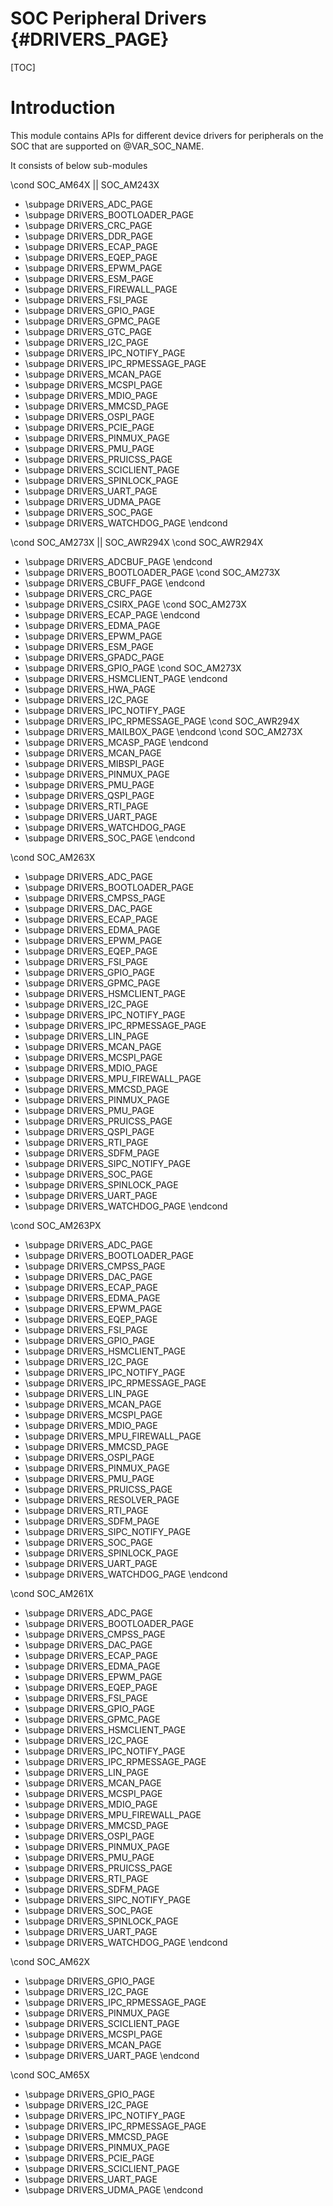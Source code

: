 # SOC Peripheral Drivers {#DRIVERS_PAGE}

[TOC]

# Introduction

This module contains APIs for different device drivers for peripherals on the SOC that are supported on @VAR_SOC_NAME.

It consists of below sub-modules

\cond SOC_AM64X || SOC_AM243X
- \subpage DRIVERS_ADC_PAGE
- \subpage DRIVERS_BOOTLOADER_PAGE
- \subpage DRIVERS_CRC_PAGE
- \subpage DRIVERS_DDR_PAGE
- \subpage DRIVERS_ECAP_PAGE
- \subpage DRIVERS_EQEP_PAGE
- \subpage DRIVERS_EPWM_PAGE
- \subpage DRIVERS_ESM_PAGE
- \subpage DRIVERS_FIREWALL_PAGE
- \subpage DRIVERS_FSI_PAGE
- \subpage DRIVERS_GPIO_PAGE
- \subpage DRIVERS_GPMC_PAGE
- \subpage DRIVERS_GTC_PAGE
- \subpage DRIVERS_I2C_PAGE
- \subpage DRIVERS_IPC_NOTIFY_PAGE
- \subpage DRIVERS_IPC_RPMESSAGE_PAGE
- \subpage DRIVERS_MCAN_PAGE
- \subpage DRIVERS_MCSPI_PAGE
- \subpage DRIVERS_MDIO_PAGE
- \subpage DRIVERS_MMCSD_PAGE
- \subpage DRIVERS_OSPI_PAGE
- \subpage DRIVERS_PCIE_PAGE
- \subpage DRIVERS_PINMUX_PAGE
- \subpage DRIVERS_PMU_PAGE
- \subpage DRIVERS_PRUICSS_PAGE
- \subpage DRIVERS_SCICLIENT_PAGE
- \subpage DRIVERS_SPINLOCK_PAGE
- \subpage DRIVERS_UART_PAGE
- \subpage DRIVERS_UDMA_PAGE
- \subpage DRIVERS_SOC_PAGE
- \subpage DRIVERS_WATCHDOG_PAGE
\endcond

\cond SOC_AM273X || SOC_AWR294X
\cond SOC_AWR294X
- \subpage DRIVERS_ADCBUF_PAGE
\endcond
- \subpage DRIVERS_BOOTLOADER_PAGE
\cond SOC_AM273X
- \subpage DRIVERS_CBUFF_PAGE
\endcond
- \subpage DRIVERS_CRC_PAGE
- \subpage DRIVERS_CSIRX_PAGE
\cond SOC_AM273X
- \subpage DRIVERS_ECAP_PAGE
\endcond
- \subpage DRIVERS_EDMA_PAGE
- \subpage DRIVERS_EPWM_PAGE
- \subpage DRIVERS_ESM_PAGE
- \subpage DRIVERS_GPADC_PAGE
- \subpage DRIVERS_GPIO_PAGE
\cond SOC_AM273X
- \subpage DRIVERS_HSMCLIENT_PAGE
\endcond
- \subpage DRIVERS_HWA_PAGE
- \subpage DRIVERS_I2C_PAGE
- \subpage DRIVERS_IPC_NOTIFY_PAGE
- \subpage DRIVERS_IPC_RPMESSAGE_PAGE
\cond SOC_AWR294X
- \subpage DRIVERS_MAILBOX_PAGE
\endcond
\cond SOC_AM273X
- \subpage DRIVERS_MCASP_PAGE
\endcond
- \subpage DRIVERS_MCAN_PAGE
- \subpage DRIVERS_MIBSPI_PAGE
- \subpage DRIVERS_PINMUX_PAGE
- \subpage DRIVERS_PMU_PAGE
- \subpage DRIVERS_QSPI_PAGE
- \subpage DRIVERS_RTI_PAGE
- \subpage DRIVERS_UART_PAGE
- \subpage DRIVERS_WATCHDOG_PAGE
- \subpage DRIVERS_SOC_PAGE
\endcond

\cond SOC_AM263X
- \subpage DRIVERS_ADC_PAGE
- \subpage DRIVERS_BOOTLOADER_PAGE
- \subpage DRIVERS_CMPSS_PAGE
- \subpage DRIVERS_DAC_PAGE
- \subpage DRIVERS_ECAP_PAGE
- \subpage DRIVERS_EDMA_PAGE
- \subpage DRIVERS_EPWM_PAGE
- \subpage DRIVERS_EQEP_PAGE
- \subpage DRIVERS_FSI_PAGE
- \subpage DRIVERS_GPIO_PAGE
- \subpage DRIVERS_GPMC_PAGE
- \subpage DRIVERS_HSMCLIENT_PAGE
- \subpage DRIVERS_I2C_PAGE
- \subpage DRIVERS_IPC_NOTIFY_PAGE
- \subpage DRIVERS_IPC_RPMESSAGE_PAGE
- \subpage DRIVERS_LIN_PAGE
- \subpage DRIVERS_MCAN_PAGE
- \subpage DRIVERS_MCSPI_PAGE
- \subpage DRIVERS_MDIO_PAGE
- \subpage DRIVERS_MPU_FIREWALL_PAGE
- \subpage DRIVERS_MMCSD_PAGE
- \subpage DRIVERS_PINMUX_PAGE
- \subpage DRIVERS_PMU_PAGE
- \subpage DRIVERS_PRUICSS_PAGE
- \subpage DRIVERS_QSPI_PAGE
- \subpage DRIVERS_RTI_PAGE
- \subpage DRIVERS_SDFM_PAGE
- \subpage DRIVERS_SIPC_NOTIFY_PAGE
- \subpage DRIVERS_SOC_PAGE
- \subpage DRIVERS_SPINLOCK_PAGE
- \subpage DRIVERS_UART_PAGE
- \subpage DRIVERS_WATCHDOG_PAGE
\endcond

\cond SOC_AM263PX
- \subpage DRIVERS_ADC_PAGE
- \subpage DRIVERS_BOOTLOADER_PAGE
- \subpage DRIVERS_CMPSS_PAGE
- \subpage DRIVERS_DAC_PAGE
- \subpage DRIVERS_ECAP_PAGE
- \subpage DRIVERS_EDMA_PAGE
- \subpage DRIVERS_EPWM_PAGE
- \subpage DRIVERS_EQEP_PAGE
- \subpage DRIVERS_FSI_PAGE
- \subpage DRIVERS_GPIO_PAGE
- \subpage DRIVERS_HSMCLIENT_PAGE
- \subpage DRIVERS_I2C_PAGE
- \subpage DRIVERS_IPC_NOTIFY_PAGE
- \subpage DRIVERS_IPC_RPMESSAGE_PAGE
- \subpage DRIVERS_LIN_PAGE
- \subpage DRIVERS_MCAN_PAGE
- \subpage DRIVERS_MCSPI_PAGE
- \subpage DRIVERS_MDIO_PAGE
- \subpage DRIVERS_MPU_FIREWALL_PAGE
- \subpage DRIVERS_MMCSD_PAGE
- \subpage DRIVERS_OSPI_PAGE
- \subpage DRIVERS_PINMUX_PAGE
- \subpage DRIVERS_PMU_PAGE
- \subpage DRIVERS_PRUICSS_PAGE
- \subpage DRIVERS_RESOLVER_PAGE
- \subpage DRIVERS_RTI_PAGE
- \subpage DRIVERS_SDFM_PAGE
- \subpage DRIVERS_SIPC_NOTIFY_PAGE
- \subpage DRIVERS_SOC_PAGE
- \subpage DRIVERS_SPINLOCK_PAGE
- \subpage DRIVERS_UART_PAGE
- \subpage DRIVERS_WATCHDOG_PAGE
\endcond

\cond SOC_AM261X
- \subpage DRIVERS_ADC_PAGE
- \subpage DRIVERS_BOOTLOADER_PAGE
- \subpage DRIVERS_CMPSS_PAGE
- \subpage DRIVERS_DAC_PAGE
- \subpage DRIVERS_ECAP_PAGE
- \subpage DRIVERS_EDMA_PAGE
- \subpage DRIVERS_EPWM_PAGE
- \subpage DRIVERS_EQEP_PAGE
- \subpage DRIVERS_FSI_PAGE
- \subpage DRIVERS_GPIO_PAGE
- \subpage DRIVERS_GPMC_PAGE
- \subpage DRIVERS_HSMCLIENT_PAGE
- \subpage DRIVERS_I2C_PAGE
- \subpage DRIVERS_IPC_NOTIFY_PAGE
- \subpage DRIVERS_IPC_RPMESSAGE_PAGE
- \subpage DRIVERS_LIN_PAGE
- \subpage DRIVERS_MCAN_PAGE
- \subpage DRIVERS_MCSPI_PAGE
- \subpage DRIVERS_MDIO_PAGE
- \subpage DRIVERS_MPU_FIREWALL_PAGE
- \subpage DRIVERS_MMCSD_PAGE
- \subpage DRIVERS_OSPI_PAGE
- \subpage DRIVERS_PINMUX_PAGE
- \subpage DRIVERS_PMU_PAGE
- \subpage DRIVERS_PRUICSS_PAGE
- \subpage DRIVERS_RTI_PAGE
- \subpage DRIVERS_SDFM_PAGE
- \subpage DRIVERS_SIPC_NOTIFY_PAGE
- \subpage DRIVERS_SOC_PAGE
- \subpage DRIVERS_SPINLOCK_PAGE
- \subpage DRIVERS_UART_PAGE
- \subpage DRIVERS_WATCHDOG_PAGE
\endcond

\cond SOC_AM62X
- \subpage DRIVERS_GPIO_PAGE
- \subpage DRIVERS_I2C_PAGE
- \subpage DRIVERS_IPC_RPMESSAGE_PAGE
- \subpage DRIVERS_PINMUX_PAGE
- \subpage DRIVERS_SCICLIENT_PAGE
- \subpage DRIVERS_MCSPI_PAGE
- \subpage DRIVERS_MCAN_PAGE
- \subpage DRIVERS_UART_PAGE
\endcond

\cond SOC_AM65X
- \subpage DRIVERS_GPIO_PAGE
- \subpage DRIVERS_I2C_PAGE
- \subpage DRIVERS_IPC_NOTIFY_PAGE
- \subpage DRIVERS_IPC_RPMESSAGE_PAGE
- \subpage DRIVERS_MMCSD_PAGE
- \subpage DRIVERS_PINMUX_PAGE
- \subpage DRIVERS_PCIE_PAGE
- \subpage DRIVERS_SCICLIENT_PAGE
- \subpage DRIVERS_UART_PAGE
- \subpage DRIVERS_UDMA_PAGE
\endcond
